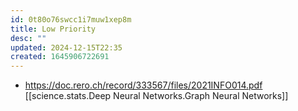 ```yaml
---
id: 0t80o76swcc1i7muw1xep8m
title: Low Priority
desc: ""
updated: 2024-12-15T22:35
created: 1645906722691
---
```



* https://doc.rero.ch/record/333567/files/2021INFO014.pdf 
 [[science.stats.Deep Neural Networks.Graph Neural Networks]]
